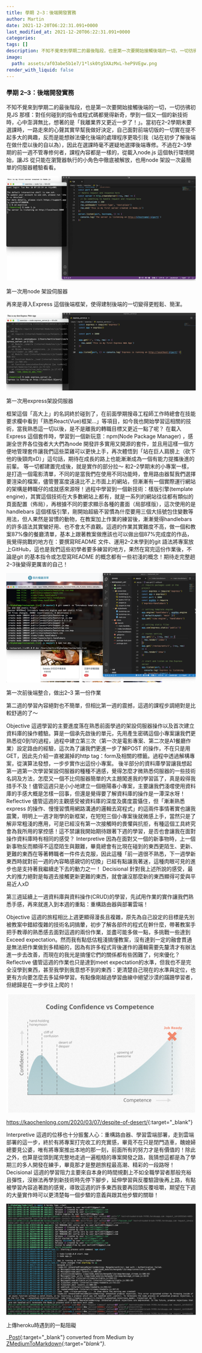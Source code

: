 ```yaml
---
title: 學期 2–3：後端開發實務
author: Martin
date: 2021-12-20T06:22:31.091+0000
last_modified_at: 2021-12-20T06:22:31.091+0000
categories: 
tags: []
description: 不知不覺來到學期二的最後階段，也是第一次要開始接觸後端的一切，一切彷彿初見JS…
image:
  path: assets/af03abe5b1e7/1*lsk0tg5XAzMxL-heP9VEgw.png
render_with_liquid: false
---
```


### 學期 2–3：後端開發實務

不知不覺來到學期二的最後階段，也是第一次要開始接觸後端的一切，一切彷彿初見JS 那樣：對任何碰到的指令或程式碼都覺得新奇，學到一個又一個的新技術時，心中澎湃無比，想著的是「我離業界又更近一步了！」。當初在2–2學期末要選課時，一路走來的心聲其實早幫我做好決定，自己面對前端切版的一切實在提不起多大的興趣，反而是能想辦法優化後端的處理程序更吸引我（站在初步了解後端在做什麼以後的自以為），因此在選課時毫不遲疑地選擇後端專修。不過在2–3學期的前一週不管專修何者，課程內容都是一樣的，從載入node\.js 這個執行環境開始，讓JS 從只能在瀏覽器執行的小角色中徹底被解放，也用node 架設一次最簡單的伺服器體驗看看。


![第一次用node 架設伺服器](/assets/af03abe5b1e7/1*lsk0tg5XAzMxL-heP9VEgw.png)

第一次用node 架設伺服器

再來是導入Express 這個後端框架，使得建制後端的一切變得更輕鬆、簡潔。


![第一次用express架設伺服器](/assets/af03abe5b1e7/1*TxK5zvKavKKu5KNxVBCaMw.png)

第一次用express架設伺服器

框架這個「高大上」的名詞終於碰到了，在前面學期搜尋工程師工作時總會在技能要求欄中看到「熟悉React\(Vue\)框架…」等項目，如今我也開始學習這相關的技術，當我熟悉這一切以後，是不是離我的轉職目標又更近一點了呢？
在載入Express 這個套件時，學習到一個新玩意：npm\(Node Package Manager\) ，感謝全世界各位強者大大們為node 開發許多實用又開源的套件，並且用這樣一個方便地管理套件讓我們這些菜雞可以更快上手，再次體悟到「站在巨人肩膀上（砍下他的後頸肉xD）」這句話，期待在成長的路上也能漸漸成為一個有能力提攜後進的前輩。
等一切都建置完成後，就是實作的部分拉～ 和2–2學期末的小專案一樣，是打造一個電影清單，不同的是當我們在使用不同功能時，會用路由器幫我們選擇要渲染的檔案，儘管豐富度遠遠比不上市面上的網站，但漸漸有一個實際運行網站的架構是轉職仔的成就感來源呀！過程中學習到一個新技術：樣版引擎\(template engine\)，其實這個技術在大多數網站上都有，就是一系列的網站往往都有類似的頁面配置（佈局），再根據不同的要求顯示各種的畫面（局部樣版），這次使用的是handlebars 這個樣版引擎，剛開始超級不習慣為什麼要用三個大括號包住變數等用法，但人果然是習慣的動物，在教案加上作業的練習後，漸漸覺得handlebars 的許多語法其實蠻好用、也不會太不直觀。這週的作業其實難度不高，做一個和教案87%像的餐廳清單，基本上跟著教案做應該也可以做出個87%完成度的作品，我覺得挑戰的地方在：要撰寫README 文件、運用2–2末學到的git 語法將專案放上GitHub，這也是我們這些初學者要多練習的地方，果然在寫完這份作業後，不論是git 的基本指令或怎麼寫README 的概念都有一些初淺的概念！期待走完整趟2–3後變得更厲害的自己！


![第一次前後端整合，做出2–3 第一份作業](/assets/af03abe5b1e7/1*lStXIeRnpGPpkc-u1Pw13w.png)

第一次前後端整合，做出2–3 第一份作業

第二週的學習內容絕對也不簡單，但相比第一週的震撼，這週的課程步調絕對是比較舒適的了～

Objective
這週學習的主要進度落在熟悉前面學過的架設伺服器操作以及首次建立資料庫的操作體驗。算是一個承先啟後的單元，先用產生密碼這個小專案讓我們更熟悉從0到1的過程，過程中建立第三次（第一次是電影專案、第二次是A1餐廳作業）設定路由的經驗，這次為了讓我們更進一步了解POST 的操作，不在只是用GET，因此先介紹一直被漏掉的http tag：form及相關的標籤。過程中透過解構專案，從演算法發想，一步步實作出這份小專案。
後半部分的資料庫學習讓我想起第一週第一次學習架設伺服器的種種不適感，覺得怎麼才微熟悉伺服器的一些技術名詞及方法，怎麼又一個不比伺服器簡單的大主題闖進我的學習區了，真是殺得我措手不及！儘管這週只是小小地建立一個極陽春小專案，主要讓我們淺嚐使用資料庫的手感大概是怎樣一回事，但還是覺得要了解資料庫的操作是一潭深水呀！
Reflective
儘管這週的主觀感受被資料庫的深度及廣度震懾住，但「漸漸熟悉express 的操作、慢慢習慣用網路溝通的邏輯去寫程式」的這兩件事情著實也讓我震驚，明明上一週才剛學的新框架，在短短三個小專案後就微感上手，當然只是了解非常粗淺的應用，可是已經沒有第一次接觸時的畏懼與抗拒，有種這個工具終究會為我所用的掌控感！這不禁讓我開始期待跟著下週的學習，是否也會讓我在面對操作資料庫時有相同的感受？
Interpretive
因為在面對又一個的新事物時，上一個新事物反而顯得不這麼陌生與艱難，畢竟總會有比現在碰到的東西更陌生、更新、更難的東西在等著轉職者一件件去克服，因此這種「前一週很不熟悉，下一週學新東西時就對前一週的內容略感親切的切換」已經有點讓我著迷，這種肉眼可見的進步也是支持著我繼續走下去的動力之一！
Decisional
針對我上述所說的感受，最大的推力絕對是每週去接觸更新更難的東西，就會讓沒那麼新的東西顯得可愛與平易近人xD

第三週延續上一週資料庫與資料操作\(CRUD\)的學習，先試用作業的實作讓我們熟悉手感，再來就進入到本週的重點：重構路由器與部署雲端！

Objective
這週的旅程相比上週更顯得漫長且複雜，原先為自己設定的目標是先別被教案中錯綜復雜的技術名詞搞暈，初步了解各部件的程式在幹什麼，帶著教案手把手教導的熟悉感去面對這週的兩份作業，並盡可能多做一點，多挑戰一些達到Exceed expectation。然而我有點低估粗淺搞懂教案，沒有達到一定的融會貫通是無法把作業做到多精細的，因為有許多程式背後運作的邏輯需要先釐清才有辦法進一步去改善，而現在的我光是搞懂它們的關係都有些困難了，何來優化？
Reflective
儘管這週的作業也只是達到meet expectation的水準，但我也不是完全沒學到東西，甚至我學到我意想不到的東西：更清楚自己現在的水準與定位，也更有方向要怎麼去多延伸學習。有點像剛越過學習曲線中絕望沙漠的蹣跚學習者，但總歸是在一步步往上爬的！


![[https://kaochenlong\.com/2020/03/07/despite\-of\-desert/](https://kaochenlong.com/2020/03/07/despite-of-desert/){:target="_blank"}](/assets/af03abe5b1e7/1*4ZvBBkIFsImTgd0VJSxDfA.png)

[https://kaochenlong\.com/2020/03/07/despite\-of\-desert/](https://kaochenlong.com/2020/03/07/despite-of-desert/){:target="_blank"}

Interpretive
這週的位移也十分振奮人心：重構路由器、學習雲端部署，走到雲端部署的這一步，終於有將專案打完收工的充實感，畢竟不在只是閉門造車，醜媳婦總要見公婆，唯有將專案推出本地的那一刻，前面所有的努力才是有價值的！除此之外，也算是從頭到尾完整地走過一遍粗糙的專案開發之路，我猜想這都是為了學期三的多人開發在練手，畢竟那才是整趟旅程最高潮、精彩的一段路呀！
Decisional
這週的學習阻力主要來自本身的時間規劃上不如全職學習者那般充裕且彈性，沒辦法再學到新技術時先停下腳步，延伸學習與反覆驗證後再上路，有點被學習內容追著跑的感覺，導致這週的許多東西我要再回頭反覆咀嚼，期望在下週的大量實作時可以更清楚每一個步驟的意義與跟其他步驟的關聯！


![上傳heroku時遇到的一點阻礙](/assets/af03abe5b1e7/1*3kBduLleQS897e0QMAWBuA.png)

上傳heroku時遇到的一點阻礙



_[Post](https://medium.com/@martin87713/%E5%AD%B8%E6%9C%9F-2-3-%E5%BE%8C%E7%AB%AF%E9%96%8B%E7%99%BC%E5%AF%A6%E5%8B%99-af03abe5b1e7){:target="_blank"} converted from Medium by [ZMediumToMarkdown](https://github.com/ZhgChgLi/ZMediumToMarkdown){:target="_blank"}._
